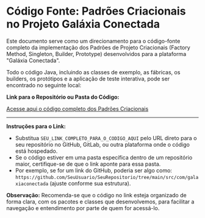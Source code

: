 # Código Fonte: Padrões Criacionais no Projeto Galáxia Conectada

Este documento serve como um direcionamento para o código-fonte completo da implementação dos Padrões de Projeto Criacionais (Factory Method, Singleton, Builder, Prototype) desenvolvidos para a plataforma "Galáxia Conectada".

Todo o código Java, incluindo as classes de exemplo, as fábricas, os builders, os protótipos e a aplicação de teste interativa, pode ser encontrado no seguinte local:

**Link para o Repositório ou Pasta do Código:**

[Acesse aqui o código completo dos Padrões Criacionais](SEU_LINK_COMPLETO_PARA_O_CODIGO_AQUI)

---

**Instruções para o Link:**

* Substitua `SEU_LINK_COMPLETO_PARA_O_CODIGO_AQUI` pelo URL direto para o seu repositório no GitHub, GitLab, ou outra plataforma onde o código está hospedado.
* Se o código estiver em uma pasta específica dentro de um repositório maior, certifique-se de que o link aponte para essa pasta.
* Por exemplo, se for um link do GitHub, poderia ser algo como: `https://github.com/SeuUsuario/SeuRepositorio/tree/main/src/com/galaxiaconectada` (ajuste conforme sua estrutura).

**Observação:** Recomenda-se que o código no link esteja organizado de forma clara, com os pacotes e classes que desenvolvemos, para facilitar a navegação e entendimento por parte de quem for acessá-lo.
